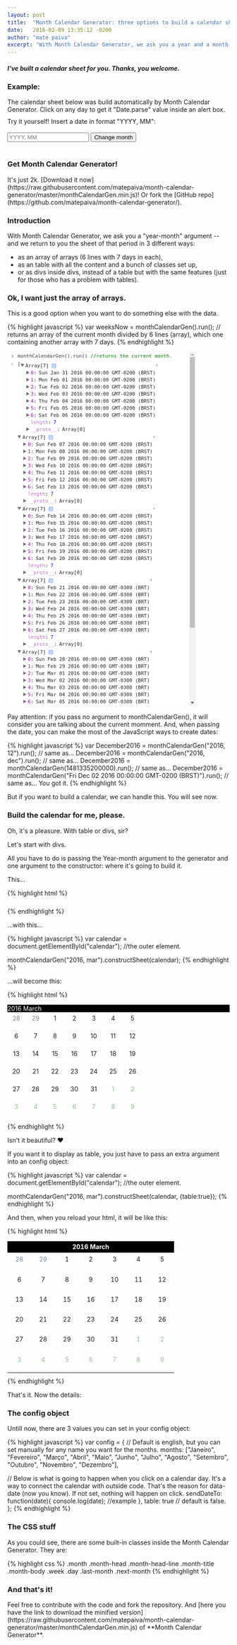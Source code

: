 ```yaml
---
layout: post
title:  "Month Calendar Generator: three options to build a calendar sheet"
date:   2016-02-09 13:35:12 -0200
author: "mate paiva"
excerpt: "With Month Calendar Generator, we ask you a year and a month -- and we return to you the sheet of that period in 3 different ways: as an array of arrays (6 lines with 7 days in each), as an table with all the content and a bunch of classes set up, or as divs inside divs, instead of a table but with the same features (just for those who has problems with tables)."
---
```


<style>
.month-head{
background-color: black;
color: white;
}

#calendar{
padding-bottom: 10px;
}

.month{
margin: 0 auto;
}

.day {
width: 30px;
height: 30px;
display: inline-block;
margin: 5px;
text-align: center;
}

.last-month {
color: lightslategray;
}

.next-month {
color: darkseagreen;
}
</style>

<h5>I've built a calendar sheet for you. Thanks, you welcome.</h5>

<h3>Example:</h3>
The calendar sheet below was build automatically by Month Calendar Generator. Click on any day to get it "Date.parse" value inside an alert box.

  <div id="calendar"></div>

<div>
Try it yourself! Insert a date in format "YYYY, MM":
 <br>
 <br>
  <input type="text" id="date" placeholder="YYYY, MM">
  <button onclick="changeMonth(date.value)">Change month</button>
  <br><br>
</div>


<h3>Get Month Calendar Generator!</h3>
It's just 2k. [Download it now](https://raw.githubusercontent.com/matepaiva/month-calendar-generator/master/monthCalendarGen.min.js)! Or fork the [GitHub repo](https://github.com/matepaiva/month-calendar-generator/).

<h3>Introduction</h3>

With Month Calendar Generator, we ask you a "year-month" argument -- and we return to you the sheet of that period in 3 different ways: 
- as an array of arrays (6 lines with 7 days in each),
- as an table with all the content and a bunch of classes set up,
- or as divs inside divs, instead of a table but with the same features (just for those who has a problem with tables).

<h3>Ok, I want just the array of arrays.</h3>

This is a good option when you want to do something else with the data.

{% highlight javascript %}
var weeksNow = monthCalendarGen().run(); // returns an array of the current month divided by 6 lines (array), which one containing another array with 7 days.
{% endhighlight %}

![monthCalendar Example Console](https://raw.githubusercontent.com/matepaiva/month-calendar-generator/master/example.png)

Pay attention: if you pass no argument to monthCalendarGen(), it will consider you are talking about the current momment. And, when passing the date, you can make the most of the JavaScript ways to create dates:

{% highlight javascript %}
var December2016 = monthCalendarGen("2016, 12").run();  // same as...
December2016 = monthCalendarGen("2016, dec").run(); // same as...
December2016 = monthCalendarGen(1481335200000).run(); // same as...
December2016 = monthCalendarGen("Fri Dec 02 2016 00:00:00 GMT-0200 (BRST)").run(); // same as... You got it.
{% endhighlight %}

But if you want to build a calendar, we can handle this. You will see now.

<h3>Build the calendar for me, please.</h3>

Oh, it's a pleasure. With table or divs, sir?

Let's start with divs.

All you have to do is passing the Year-month argument to the generator and one argument to the constructor: where it's going to build it.

This...

{% highlight html %}
<body>
<div id="calendar"></div>

<script src="monthCalendarGen.js"></script>
<script src="index.js"></script>
</body>
{% endhighlight %}

...with this...

{% highlight javascript %}
var calendar = document.getElementById("calendar"); //the outer element.

monthCalendarGen("2016, mar").constructSheet(calendar);
{% endhighlight %}

...will become this:

{% highlight html %}
<body>
  <div id="calendar">
    <div class="month">
      <div class="month-head">
        <div class="month-title">2016 March</div>
      </div>
      <div class="month-body">
        <div class="week">
          <div class="last-month day" data-date="1456628400000">28</div>
          <div class="last-month day" data-date="1456714800000">29</div>
          <div class="day" data-date="1456801200000">1</div>
          <div class="day" data-date="1456887600000">2</div>
          <div class="day" data-date="1456974000000">3</div>
          <div class="day" data-date="1457060400000">4</div>
          <div class="day" data-date="1457146800000">5</div>
        </div>
        <div class="week">
          <div class="day" data-date="1457233200000">6</div>
          <div class="day" data-date="1457319600000">7</div>
          <div class="day" data-date="1457406000000">8</div>
          <div class="day" data-date="1457492400000">9</div>
          <div class="day" data-date="1457578800000">10</div>
          <div class="day" data-date="1457665200000">11</div>
          <div class="day" data-date="1457751600000">12</div>
        </div>
        <div class="week">
          <div class="day" data-date="1457838000000">13</div>
          <div class="day" data-date="1457924400000">14</div>
          <div class="day" data-date="1458010800000">15</div>
          <div class="day" data-date="1458097200000">16</div>
          <div class="day" data-date="1458183600000">17</div>
          <div class="day" data-date="1458270000000">18</div>
          <div class="day" data-date="1458356400000">19</div>
        </div>
        <div class="week">
          <div class="day" data-date="1458442800000">20</div>
          <div class="day" data-date="1458529200000">21</div>
          <div class="day" data-date="1458615600000">22</div>
          <div class="day" data-date="1458702000000">23</div>
          <div class="day" data-date="1458788400000">24</div>
          <div class="day" data-date="1458874800000">25</div>
          <div class="day" data-date="1458961200000">26</div>
        </div>
        <div class="week">
          <div class="day" data-date="1459047600000">27</div>
          <div class="day" data-date="1459134000000">28</div>
          <div class="day" data-date="1459220400000">29</div>
          <div class="day" data-date="1459306800000">30</div>
          <div class="day" data-date="1459393200000">31</div>
          <div class="next-month day" data-date="1459479600000">1</div>
          <div class="next-month day" data-date="1459566000000">2</div>
        </div>
        <div class="week">
          <div class="next-month day" data-date="1459652400000">3</div>
          <div class="next-month day" data-date="1459738800000">4</div>
          <div class="next-month day" data-date="1459825200000">5</div>
          <div class="next-month day" data-date="1459911600000">6</div>
          <div class="next-month day" data-date="1459998000000">7</div>
          <div class="next-month day" data-date="1460084400000">8</div>
          <div class="next-month day" data-date="1460170800000">9</div>
        </div>
      </div>
    </div>
  </div>

  <script src="monthCalendarGen.js"></script>
  <script src="index.js"></script>
</body>
{% endhighlight %}

Isn't it beautiful? ♥

If you want it to display as table, you just have to pass an extra argument into an config object:

{% highlight javascript %}
var calendar = document.getElementById("calendar"); //the outer element.

monthCalendarGen("2016, mar").constructSheet(calendar, {table:true});
{% endhighlight %}

And then, when you reload your html, it will be like this:

{% highlight html %}
<body>
  <div id="calendar">
    <table class="month">
      <thead class="month-head">
        <tr class="month-head-line">
          <th class="month-title" colspan="7">2016 March</th>
        </tr>
      </thead>
      <tbody class="month-body">
        <tr class="week">
          <td class="last-month day" data-date="1456628400000">28</td>
          <td class="last-month day" data-date="1456714800000">29</td>
          <td class="day" data-date="1456801200000">1</td>
          <td class="day" data-date="1456887600000">2</td>
          <td class="day" data-date="1456974000000">3</td>
          <td class="day" data-date="1457060400000">4</td>
          <td class="day" data-date="1457146800000">5</td>
        </tr>
        <tr class="week">
          <td class="day" data-date="1457233200000">6</td>
          <td class="day" data-date="1457319600000">7</td>
          <td class="day" data-date="1457406000000">8</td>
          <td class="day" data-date="1457492400000">9</td>
          <td class="day" data-date="1457578800000">10</td>
          <td class="day" data-date="1457665200000">11</td>
          <td class="day" data-date="1457751600000">12</td>
        </tr>
        <tr class="week">
          <td class="day" data-date="1457838000000">13</td>
          <td class="day" data-date="1457924400000">14</td>
          <td class="day" data-date="1458010800000">15</td>
          <td class="day" data-date="1458097200000">16</td>
          <td class="day" data-date="1458183600000">17</td>
          <td class="day" data-date="1458270000000">18</td>
          <td class="day" data-date="1458356400000">19</td>
        </tr>
        <tr class="week">
          <td class="day" data-date="1458442800000">20</td>
          <td class="day" data-date="1458529200000">21</td>
          <td class="day" data-date="1458615600000">22</td>
          <td class="day" data-date="1458702000000">23</td>
          <td class="day" data-date="1458788400000">24</td>
          <td class="day" data-date="1458874800000">25</td>
          <td class="day" data-date="1458961200000">26</td>
        </tr>
        <tr class="week">
          <td class="day" data-date="1459047600000">27</td>
          <td class="day" data-date="1459134000000">28</td>
          <td class="day" data-date="1459220400000">29</td>
          <td class="day" data-date="1459306800000">30</td>
          <td class="day" data-date="1459393200000">31</td>
          <td class="next-month day" data-date="1459479600000">1</td>
          <td class="next-month day" data-date="1459566000000">2</td>
        </tr>
        <tr class="week">
          <td class="next-month day" data-date="1459652400000">3</td>
          <td class="next-month day" data-date="1459738800000">4</td>
          <td class="next-month day" data-date="1459825200000">5</td>
          <td class="next-month day" data-date="1459911600000">6</td>
          <td class="next-month day" data-date="1459998000000">7</td>
          <td class="next-month day" data-date="1460084400000">8</td>
          <td class="next-month day" data-date="1460170800000">9</td>
        </tr>
      </tbody>
    </table>
  </div>

  <script src="monthCalendarGen.js"></script>
  <script src="index.js"></script>
</body>
{% endhighlight %}

That's it. Now the details:

<h3>The config object</h3>
Untill now, there are 3 values you can set in your config object:

{% highlight javascript %}
var config = {
  // Default is english, but you can set manually for any name you want for the months.
  months: ["Janeiro", "Fevereiro", "Março", "Abril", "Maio", "Junho", "Julho", "Agosto", "Setembro", "Outubro", "Novembro", "Dezembro"],

  // Below is what is going to happen when you click on a calendar day. It's a way to connect the calendar with outside code. That's the reason for data-date (now you know). If not set, nothing will happen on click.
  sendDateTo: function(date){
    console.log(date); //example
  }, 
  table: true // default is false.
};
{% endhighlight %}

<h3>The CSS stuff</h3>
As you could see, there are some built-in classes inside the Month Calendar Generator. They are:

{% highlight css %}
  .month
    .month-head
      .month-head-line
        .month-title
    .month-body
      .week
        .day
        .last-month
        .next-month
{% endhighlight %}

<h3>And that's it!</h3>
Feel free to contribute with the code and fork the repository. And [here you have the link to download the minified version](https://raw.githubusercontent.com/matepaiva/month-calendar-generator/master/monthCalendarGen.min.js) of **Month Calendar Generator**.



<script>
var monthCalendarGen=function(e){var t;t=void 0===e||""===e?new Date:new Date(e);var a=t.getMonth(),n=t.getFullYear(),d=new Date(t.getFullYear(),t.getMonth(),1),r=new Date(t.getFullYear(),t.getMonth()+1,0),l=new Date(t.getFullYear(),t.getMonth(),1-d.getDay()),o=new Date(t.getFullYear(),t.getMonth()+1,13-r.getDay()),s=function(){for(var e=[],t=6,a=0;t>a;a++){for(var n=[],d=new Date(l.getFullYear(),l.getMonth(),l.getDate()+7*a),r=0;7>r;r++){var o=new Date(d.getFullYear(),d.getMonth(),d.getDate()+r);n.push(o)}e.push(n)}return e},i=function(e,t){t(e)},h=function(t,d){void 0===d&&(d={});var r={months:d.months||["January","February","March","April","May","June","July","August","September","October","November","December"],sendDateTo:d.sendDateTo,table:d.table||!1},l=s(e),o=document.createElement(r.table?"table":"div");o.classList.add("month");var h=document.createElement(r.table?"thead":"div");h.classList.add("month-head");var c=document.createElement(r.table?"tbody":"div");if(c.classList.add("month-body"),r.table){var u=document.createElement(r.table?"tr":"div");u.classList.add("month-head-line"),h.appendChild(u)}var v=document.createElement(r.table?"th":"div");v.classList.add("month-title"),r.table&&(v.colSpan="7");var m=document.createTextNode(n+" "+r.months[a]);v.appendChild(m),r.table?u.appendChild(v):h.appendChild(v),o.appendChild(h),o.appendChild(c),t.appendChild(o);for(var p=0;p<l.length;p++){u=document.createElement(r.table?"tr":"div"),u.classList.add("week");for(var f=0;f<l[p].length;f++){var g=document.createElement(r.table?"td":"div");l[p][f].getMonth()<a?g.classList.add("last-month"):l[p][f].getMonth()>a&&g.classList.add("next-month"),g.classList.add("day");var D=document.createTextNode(l[p][f].getDate());g.dataset.date=Date.parse(l[p][f]),r.sendDateTo&&(g.onclick=function(){i(this.dataset.date,r.sendDateTo)}),g.appendChild(D),u.appendChild(g)}c.appendChild(u)}};return{month:a,firstMonthDay:d,lastMonthDay:r,firstCalendarDay:l,lastCalendarDay:o,run:function(){return s()},constructSheet:function(e,t){h(e,t)}}};

var calendar = document.getElementById("calendar");
var date = document.getElementById("date");
var config = {
  months: ["Janeiro", "Fevereiro", "Março", "Abril", "Maio", "Junho", "Julho", "Agosto", "Setembro", "Outubro", "Novembro", "Dezembro"],
  sendDateTo: function(date){
    alert(date);
  }, 
  table: true
};

monthCalendarGen().constructSheet(calendar, config);

function changeMonth(dat){
  calendar.innerHTML = "";
  monthCalendarGen(dat).constructSheet(calendar, config);
}

date.addEventListener( "keydown", function( e ) {
  var keyCode = e.keyCode || e.which;
    if ( keyCode === 13 ) {
      changeMonth(date.value)
    }
}, false);


</script>
